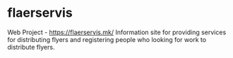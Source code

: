 # flaerservis
 
Web Project - https://flaerservis.mk/
Information site for providing services for distributing flyers and registering people who looking for work to distribute flyers.
